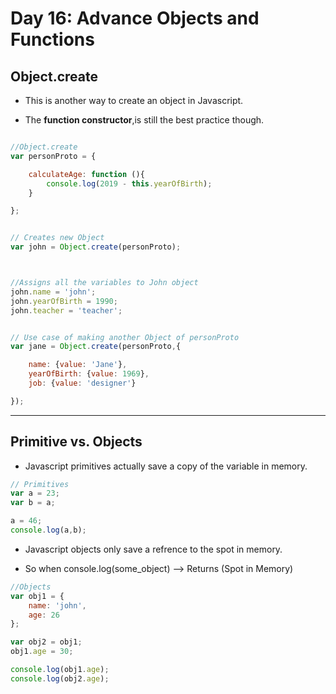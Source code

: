 # Day 16: Advance Objects and Functions

## Object.create

* This is another way to create an object in Javascript.

* The **function constructor**,is still the best practice though.

```javascript

//Object.create
var personProto = {

    calculateAge: function (){
        console.log(2019 - this.yearOfBirth);
    }

};


// Creates new Object
var john = Object.create(personProto);



//Assigns all the variables to John object
john.name = 'john';
john.yearOfBirth = 1990;
john.teacher = 'teacher';


// Use case of making another Object of personProto
var jane = Object.create(personProto,{

    name: {value: 'Jane'},
    yearOfBirth: {value: 1969},
    job: {value: 'designer'}

});
```

---

## Primitive vs. Objects

* Javascript primitives actually save a copy of the variable in memory.

```javascript
// Primitives
var a = 23;
var b = a;

a = 46;
console.log(a,b);
```


* Javascript objects only save a refrence to the spot in memory. 

* So when console.log(some_object) --> Returns (Spot in Memory)

```javascript
//Objects
var obj1 = {
    name: 'john',
    age: 26
};

var obj2 = obj1;
obj1.age = 30;

console.log(obj1.age);
console.log(obj2.age);
```


